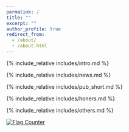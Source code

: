 ```yaml
---
permalink: /
title: ""
excerpt: ""
author_profile: true
redirect_from: 
  - /about/
  - /about.html
---
```


<span class='anchor' id='about-me'></span>
{% include_relative includes/intro.md %}

{% include_relative includes/news.md %}

{% include_relative includes/pub_short.md %}

{% include_relative includes/honers.md %}

{% include_relative includes/others.md %}

<a href="https://info.flagcounter.com/aCIS"><img src="https://s01.flagcounter.com/count/aCIS/bg_FFFFFF/txt_000000/border_FFFFFF/columns_4/maxflags_4/viewers_0/labels_0/pageviews_1/flags_0/percent_0/" alt="Flag Counter" border="0"></a>
